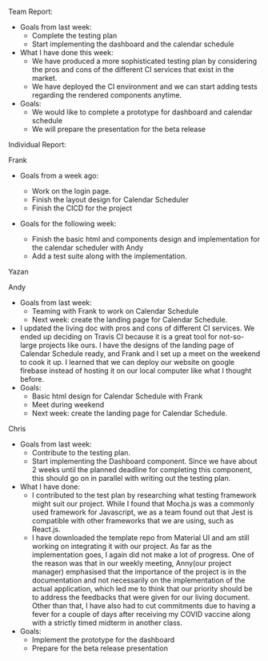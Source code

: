 Team Report: 
- Goals from last week: 
  - Complete the testing plan
  - Start implementing the dashboard and the calendar schedule
- What I have done this week:  
  - We have produced a more sophisticated testing plan by considering the pros and cons of the different CI services that exist in the market.
  - We have deployed the CI environment and we can start adding tests regarding the rendered components anytime.
- Goals:
  - We would like to complete a prototype for dashboard and calendar schedule
  - We will prepare the presentation for the beta release

Individual Report:

Frank
- Goals from a week ago: 
  - Work on the login page.
  - Finish the layout design for Calendar Scheduler
  - Finish the CICD for the project

- Goals for the following week: 
  - Finish the basic html and components design and implementation for the calendar scheduler with Andy
  - Add a test suite along with the implementation.

Yazan

Andy
- Goals from last week: 
  - Teaming with Frank to work on Calendar Schedule
  - Next week: create the landing page for Calendar Schedule.
- I updated the living doc with pros and cons of different CI services. We ended up deciding on Travis CI because it is a great tool for not-so-large projects like ours. I have the designs of the landing page of Calendar Schedule ready, and Frank and I set up a meet on the weekend to cook it up. I learned that we can deploy our website on google firebase instead of hosting it on our local computer like what I thought before.
- Goals:
  - Basic html design for Calendar Schedule with Frank
  - Meet during weekend
  - Next week: create the landing page for Calendar Schedule.


Chris
- Goals from last week:
  - Contribute to the testing plan.
  - Start implementing the Dashboard component. Since we have about 2 weeks until the planned deadline for completing this component, this should go on in parallel with writing out the testing plan.
- What I have done:
  - I contributed to the test plan by researching what testing framework might suit our project. While I found that Mocha.js was a commonly used framework for Javascript, we as a team found out that Jest is compatible with other frameworks that we are using, such as React.js.
  - I have downloaded the template repo from Material UI and am still working on integrating it with our project. As far as the implementation goes, I again did not make a lot of progress. One of the reason was that in our weekly meeting, Anny(our project manager) emphasised that the importance of the project is in the documentation and not necessarily on the implementation of the actual application, which led me to think that our priority should be to address the feedbacks that were given for our living document. Other than that, I have also had to cut commitments due to having a fever for a couple of days after receiving my COVID vaccine along with a strictly timed midterm in another class.
- Goals:
  - Implement the prototype for the dashboard
  - Prepare for the beta release presentation 
